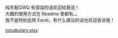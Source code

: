 
纯手敲QWQ 有错误的话欢迎给我说！<br />大概的使用方式在 Readme 里都有。。<br />我不是特别会用 Excel，有什么建议的话也欢迎告诉我！

[vocabulary.xlsx](https://www.yuque.com/attachments/yuque/0/2021/xlsx/641515/1624978404706-926090c9-aefb-422a-9988-d47b83f8ed1c.xlsx?_lake_card=%7B%22src%22%3A%22https%3A%2F%2Fwww.yuque.com%2Fattachments%2Fyuque%2F0%2F2021%2Fxlsx%2F641515%2F1624978404706-926090c9-aefb-422a-9988-d47b83f8ed1c.xlsx%22%2C%22name%22%3A%22vocabulary.xlsx%22%2C%22size%22%3A556869%2C%22type%22%3A%22application%2Fvnd.openxmlformats-officedocument.spreadsheetml.sheet%22%2C%22ext%22%3A%22xlsx%22%2C%22status%22%3A%22done%22%2C%22taskId%22%3A%22u1a0e8159-ec72-4a4c-8862-c8f1b5e5c66%22%2C%22taskType%22%3A%22upload%22%2C%22id%22%3A%22u05077fc9%22%2C%22card%22%3A%22file%22%7D)
